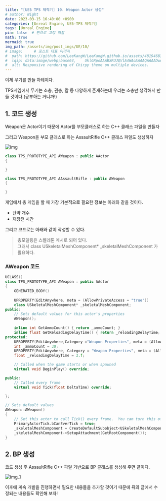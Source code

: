 ```yaml
---
title: "[UE5 TPS 제작기] 10. Weapon Actor 생성"
# author: Night
date: 2023-03-15 16:40:00 +0900
categories: [Unreal Engine, UE5-TPS 제작기]
tags: [Unreal Engine]
pin: false  # 핀으로 고정 역할
math: true
mermaid: true
img_path: /assets/img/post_imgs/UE/10/
# image:     # 포스트 대표 이미지
#  path: https://github.com/LeeKangW/LeeKangW.github.io/assets/48194683/7e5b8251-2544-4eea-b702-ad59aa404e9e
#  lqip: data:image/webp;base64,    UklGRpoAAABXRUJQVlA4WAoAAAAQAAAADwAABwAAQUxQSDIAAAARL0AmbZurmr57yyIiqE8oiG0bejIYEQTgqiDA9vqnsUSI6H+oAERp2HZ65qP/VIAWAFZQOCBCAAAA8AEAnQEqEAAIAAVAfCWkAALp8sF8rgRgAP7o9FDvMCkMde9PK7euH5M1m6VWoDXf2FkP3BqV0ZYbO6NA/VFIAAAA
#  alt: Responsive rendering of Chirpy theme on multiple devices.
---
```


이제 무기를 만들 차례이다.

TPS게임에서 무기는 소총, 권총, 칼 등 다양하게 존재하는데 우리는 소총만 생각해서 만들 것이다.(공부하는 거니까!)

## 1\. 코드 생성

Weapon은 Actor이기 때문에 Actor를 부모클래스로 하는 C++ 클래스 파일을 만들자

그리고 Weapon을 부모 클래스로 하는 AssaultRifle C++ 클래스 파일도 생성하자

![img](img.png)

```cpp
class TPS_PROTOTYPE_API AWeapon : public AActor
{

}

class TPS_PROTOTYPE_API AAssaultRifle : public AWeapon
{

}
```

게임에서 총 게임을 할 때 가장 기본적으로 필요한 정보는 아래와 같을 것이다.

-   탄약 개수
-   재장전 시간

그리고 코드로는 아래와 같이 작성할 수 있다.

> 총모델링은 스켈레톤 메시로 되어 있다.   
> 그래서 class USkeletalMeshComponent\* \_skeletalMeshComponent 가 필요하다.

### AWeapon 코드

```cpp
UCLASS()
class TPS_PROTOTYPE_API AWeapon : public AActor
{
	GENERATED_BODY()
	
	UPROPERTY(EditAnywhere, meta = (AllowPrivateAccess = "true"))
	class USkeletalMeshComponent* _skeletalMeshComponent;
public:	
	// Sets default values for this actor's properties
	AWeapon();
    
	inline int GetAmmoCount() { return _ammoCount; }
	inline float GetReloadingDelayTime() { return _reloadingDelayTime; }
protected:
	UPROPERTY(EditAnywhere,Category ="Weapon Properties", meta = (AllowPrivateAccess = "true"))
	int _ammoCount = 30;
	UPROPERTY(EditAnywhere, Category = "Weapon Properties", meta = (AllowPrivateAccess = "true"))
	float _reloadingDelayTime = 3.f;

	// Called when the game starts or when spawned
	virtual void BeginPlay() override;

public:	
	// Called every frame
	virtual void Tick(float DeltaTime) override;

};
```

```cpp
// Sets default values
AWeapon::AWeapon()
{
 	// Set this actor to call Tick() every frame.  You can turn this off to improve performance if you don't need it.
	PrimaryActorTick.bCanEverTick = true;
	_skeletalMeshComponent = CreateDefaultSubobject<USkeletalMeshComponent>(TEXT("Skeletal Mesh"));
	_skeletalMeshComponent->SetupAttachment(GetRootComponent());
}
```

## 2\. BP 생성

코드 생성 후 AssaultRifle C++ 파일 기반으로 BP 클래스를 생성해 주면 끝이다.

![img_1](img_1.png)

이후에 계속 개발을 진행하면서 필요한 내용들을 추가할 것이기 때문에 뒤의 글에서 수정되는 내용들도 확인해 보자!